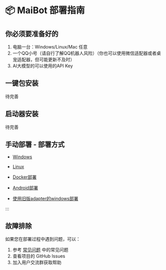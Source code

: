# 📦 MaiBot 部署指南

## 你必须要准备好的

1. 电脑一台：Windows/Linux/Mac 任意
2. 一个QQ小号（请自行了解QQ机器人风险）（你也可以使用微信适配器或者桌宠适配器，但可能更新不及时）
3. AI大模型的可以使用的API Key

## 一键包安装

待完善

## 启动器安装

待完善

## 手动部署 - 部署方式

- [Windows](mmc_deploy_windows)


- [Linux](mmc_deploy_linux)


- [Docker部署](mmc_deploy_docker)


- [Android部署](mmc_deploy_android)


- [使用旧版adapter的windows部署](./old/mmc_deploy_windows_old)

:::

## 故障排除

如果您在部署过程中遇到问题，可以：

1. 参考 [常见问题](/faq/) 中的常见问题
2. 查看项目的 GitHub Issues
3. 加入用户交流群获取帮助
